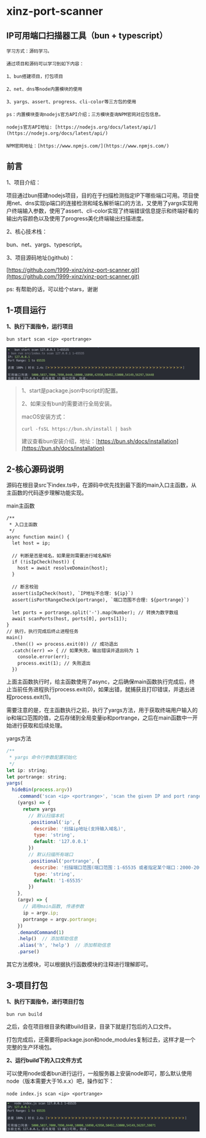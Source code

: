 # xinz-port-scanner

## IP可用端口扫描器工具（bun + typescript）

```
学习方式：源码学习。

通过项目和源码可以学习到如下内容：

1、bun搭建项目，打包项目

2、net、dns等node内置模块的使用

3、yargs、assert、progress、cli-color等三方包的使用

ps：内置模块查询nodejs官方API介绍；三方模块查询NPM官网对应包信息。

nodejs官方API地址: [https://nodejs.org/docs/latest/api/](https://nodejs.org/docs/latest/api/)

NPM官网地址：[https://www.npmjs.com/](https://www.npmjs.com/)
```

## 前言

1、项目介绍：

项目通过bun搭建nodejs项目，目的在于扫描检测指定IP下哪些端口可用。项目使用net、dns实现ip端口的连接检测和域名解析端口的方法，又使用了yargs实现用户终端输入参数，使用了assert、cli-color实现了终端错误信息提示和终端好看的输出内容颜色以及使用了progress美化终端输出扫描进度。

2、核心技术栈：

bun、net、yargs、typescript。

3、项目源码地址()github)：

[https://github.com/1999-xinz/xinz-port-scanner.git](https://github.com/1999-xinz/xinz-port-scanner.git)

ps: 有帮助的话，可以给个stars，谢谢

## 1-项目运行

**1、执行下面指令，运行项目**

`bun start scan <ip> <portrange>`

![1730800235520](image/README/1730800235520.png)

> 1、start是package.json中script的配置。
>
> 2、如果没有bun的需要进行全局安装。
>
> macOS安装方式：
>
> ```
> curl -fsSL https://bun.sh/install | bash
> ```
>
> 建议查看bun安装介绍，地址：[https://bun.sh/docs/installation](https://bun.sh/docs/installation)

## 2-核心源码说明

源码在根目录src下index.ts中，在源码中优先找到最下面的main入口主函数，从主函数的代码逐步理解功能实现。

main主函数

```
/**
 * 入口主函数
 */
async function main() {
  let host = ip;
  
  // 判断是否是域名，如果是则需要进行域名解析
  if (!isIpCheck(host)) {
    host = await resolveDomain(host);
  }

  // 断言校验
  assert(isIpCheck(host), `IP地址不合理: ${ip}`)
  assert(isPortRangeCheck(portrange), `端口范围不合理: ${portrange}`)

  let ports = portrange.split('-').map(Number); // 转换为数字数组
  await scanPorts(host, ports[0], ports[1]);
}
// 执行，执行完成后终止进程任务
main()
  .then(() => process.exit(0)) // 成功退出
  .catch((err) => { // 如果失败，输出错误并退出码为 1
    console.error(err);
    process.exit(1); // 失败退出
  })
```

上面主函数执行时，给主函数使用了async，之后确保main函数执行完成后，终止当前任务进程执行process.exit(0)，如果出错，就捕获且打印错误，并退出进程process.exit(1)。

需要注意的是，在主函数执行之前，执行了yargs方法，用于获取终端用户输入的ip和端口范围的值，之后存储到全局变量ip和portrange，之后在main函数中一开始进行获取和后续处理。

yargs方法

```js
/** 
 * yargs 命令行参数配置初始化
 */
let ip: string;
let portrange: string;
yargs(
  hideBin(process.argv))
    .command('scan <ip> <portrange>', 'scan the given IP and port range', 
    (yargs) => {
      return yargs
        // 默认扫描本机
        .positional('ip', {
          describe: '扫描ip地址(支持输入域名)',
          type: 'string',
          default: '127.0.0.1'
        })
        // 默认扫描所有端口
        .positional('portrange', {
          describe: '扫描端口范围(端口范围：1-65535 或者指定某个端口：2000-2000)',
          type: 'string',
          default: '1-65535'
        })
    }, 
    (argv) => {
      // 调用main函数, 传递参数
      ip = argv.ip;
      portrange = argv.portrange;
    })
    .demandCommand(1)
    .help()  // 添加帮助信息
    .alias('h', 'help')  // 添加帮助信息
    .parse()
```

其它方法模块，可以根据执行函数模块的注释进行理解即可。

## 3-项目打包

**1、执行下面指令，进行项目打包**

`bun run build`

之后，会在项目根目录构建build目录，目录下就是打包后的入口文件。

打包完成后，还需要将package.json和node_modules复制过去，这样才是一个完整的生产环境包。

**2、运行build下的入口文件方式**

可以使用node或者bun进行运行，一般服务器上安装node即可，那么默认使用node（版本需要大于16.x.x）吧，操作如下：

`node index.js scan <ip> <portrange>`

![1730800304444](image/README/1730800304444.png)
